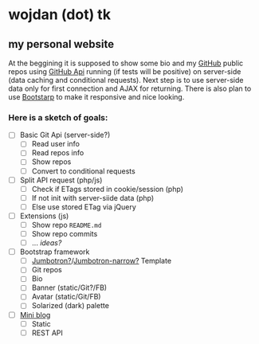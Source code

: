 # wojdan (dot) tk
## my personal website

At the beggining it is supposed to show some bio and my [GitHub][ref-gh] public repos using [GitHub Api][ref-ghapi] running (if tests will be positive) on server-side (data caching and conditional requests). Next step is to use server-side data only for first connection and AJAX for returning. There is also plan to use [Bootstarp][ref-bs] to make it responsive and nice looking.

### Here is a sketch of goals:

- [ ] Basic Git Api (server-side?)
  - [ ] Read user info
  - [ ] Read repos info
  - [ ] Show repos
  - [ ] Convert to conditional requests
- [ ] Split API request (php/js)
  - [ ] Check if ETags stored in cookie/session (php)
  - [ ] If not init with server-siide data (php)
  - [ ] Else use stored ETag via jQuery
- [ ] Extensions (js)
  - [ ] Show repo `README.md`
  - [ ] Show repo commits
  - [ ] ... _ideas?_
- [ ] Bootstrap framework
  - [ ] [Jumbotron?][ref-bsjumbo]/[Jumbotron-narrow?][ref-bsjumbon] Template
  - [ ] Git repos
  - [ ] Bio
  - [ ] Banner (static/Git?/FB)
  - [ ] Avatar (static/Git/FB)
  - [ ] Solarized (dark) palette
- [ ] [Mini blog][ref-bsblog]
  - [ ] Static
  - [ ] REST API

<!-- Links -->
[ref-gh]: https://github.com/szywo/
[ref-ghapi]: https://developer.github.com/v3/
[ref-bs]: http://getbootstrap.com/getting-started/#examples
[ref-bsjumbo]: http://getbootstrap.com/examples/jumbotron/
[ref-bsjumbon]: http://getbootstrap.com/examples/jumbotron-narrow/
[ref-bsblog]: http://getbootstrap.com/examples/blog/
